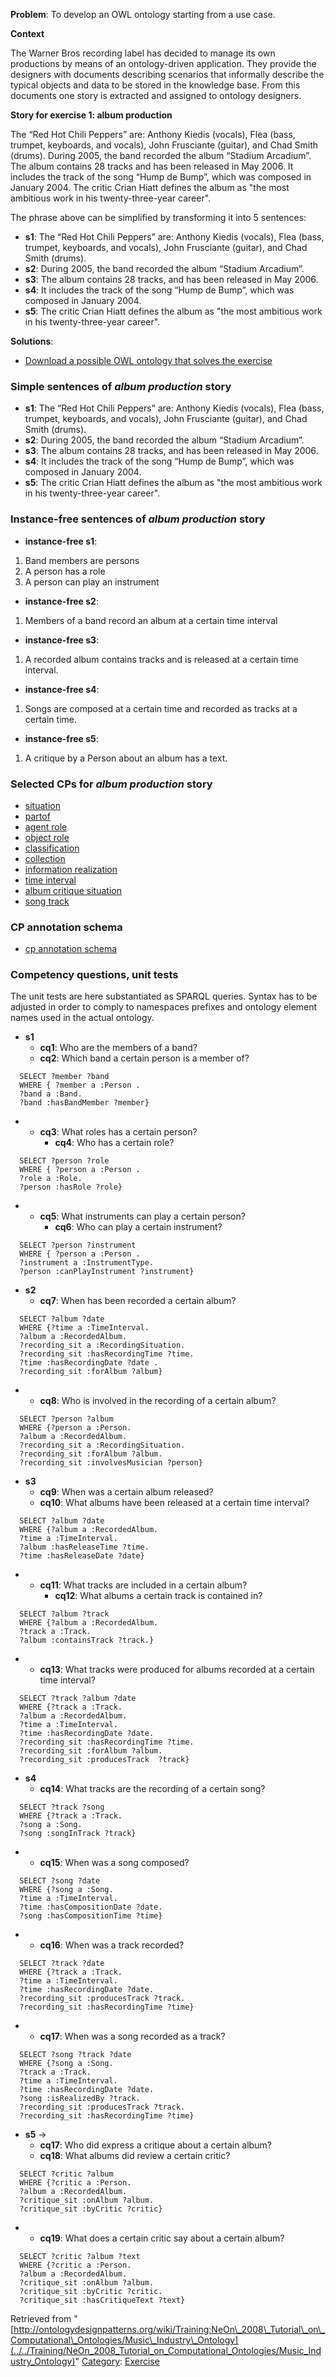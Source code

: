 __Problem__:
To develop an OWL ontology starting from a use case. 


__Context__


The Warner Bros recording label has decided to manage its own productions by means of an ontology-driven application. They provide the designers with documents describing scenarios that informally describe the typical objects and data to be stored in the knowledge base.
From this documents one story is extracted and assigned to ontology designers.


  

__Story for exercise 1: album production__


The “Red Hot Chili Peppers” are: Anthony Kiedis (vocals), Flea (bass, trumpet, keyboards, and vocals), John Frusciante (guitar), and Chad Smith (drums). During 2005, the band recorded the album “Stadium Arcadium”. The album contains 28 tracks and has been released in May 2006. It includes the track of the song “Hump de Bump”, which was composed in January 2004. The critic Crian Hiatt defines the album as "the most ambitious work in his twenty-three-year career".


The phrase above can be simplified by transforming it into 5 sentences:



* __s1__: The “Red Hot Chili Peppers” are: Anthony Kiedis (vocals), Flea (bass, trumpet, keyboards, and vocals), John Frusciante (guitar), and Chad Smith (drums).
* __s2__: During 2005, the band recorded the album “Stadium Arcadium”.
* __s3__: The album contains 28 tracks, and has been released in May 2006.
* __s4__: It includes the track of the song “Hump de Bump”, which was composed in January 2004.
* __s5__: The critic Crian Hiatt defines the album as "the most ambitious work in his twenty-three-year career".



__Solutions__:



* [Download a possible OWL ontology that solves the exercise](http://www.ontologydesignpatterns.org/cpont/sssw08-music-production.owl "http://www.ontologydesignpatterns.org/cpont/sssw08-music-production.owl")


###   Simple sentences of _album production_ story


* __s1__: The “Red Hot Chili Peppers” are: Anthony Kiedis (vocals), Flea (bass, trumpet, keyboards, and vocals), John Frusciante (guitar), and Chad Smith (drums).
* __s2__: During 2005, the band recorded the album “Stadium Arcadium”.
* __s3__: The album contains 28 tracks, and has been released in May 2006.
* __s4__: It includes the track of the song “Hump de Bump”, which was composed in January 2004.
* __s5__: The critic Crian Hiatt defines the album as "the most ambitious work in his twenty-three-year career".


###   Instance-free sentences of _album production_ story


* __instance-free s1__:


1. Band members are persons
2. A person has a role
3. A person can play an instrument


* __instance-free s2__:


1. Members of a band record an album at a certain time interval


* __instance-free s3__:


1. A recorded album contains tracks and is released at a certain time interval.


* __instance-free s4__:


1. Songs are composed at a certain time and recorded as tracks at a certain time.


* __instance-free s5__:


1. A critique by a Person about an album has a text.


###   Selected CPs for _album production_ story


* [situation](http://www.ontologydesignpatterns.org/cp/owl/situation.owl "http://www.ontologydesignpatterns.org/cp/owl/situation.owl")
* [partof](http://www.ontologydesignpatterns.org/cp/owl/partof.owl "http://www.ontologydesignpatterns.org/cp/owl/partof.owl")
* [agent role](http://www.ontologydesignpatterns.org/cp/owl/agentrole.owl "http://www.ontologydesignpatterns.org/cp/owl/agentrole.owl")
* [object role](http://www.ontologydesignpatterns.org/cp/owl/objectrole.owl "http://www.ontologydesignpatterns.org/cp/owl/objectrole.owl")
* [classification](http://www.ontologydesignpatterns.org/cp/owl/classification.owl "http://www.ontologydesignpatterns.org/cp/owl/classification.owl")
* [collection](http://www.ontologydesignpatterns.org/cp/owl/collectionentity.owl "http://www.ontologydesignpatterns.org/cp/owl/collectionentity.owl")
* [information realization](http://www.ontologydesignpatterns.org/cp/owl/informationrealization.owl "http://www.ontologydesignpatterns.org/cp/owl/informationrealization.owl")
* [time interval](http://www.ontologydesignpatterns.org/cp/owl/timeinterval.owl "http://www.ontologydesignpatterns.org/cp/owl/timeinterval.owl")
* [album critique situation](http://www.ontologydesignpatterns.org/cp/owl/albumcritiquesituation.owl "http://www.ontologydesignpatterns.org/cp/owl/albumcritiquesituation.owl")
* [song track](http://www.ontologydesignpatterns.org/cp/owl/songtrack.owl "http://www.ontologydesignpatterns.org/cp/owl/songtrack.owl")


###   CP annotation schema


* [cp annotation schema](http://www.ontologydesignpatterns.org/schemas/cpannotationschema.owl "http://www.ontologydesignpatterns.org/schemas/cpannotationschema.owl")


###   Competency questions, unit tests


The unit tests are here substantiated as SPARQL queries.
Syntax has to be adjusted in order to comply to namespaces prefixes and ontology element names used in the actual ontology.



* __s1__
	+ __cq1__: Who are the members of a band?
	+ __cq2__: Which band a certain person is a member of?



```
  SELECT ?member ?band
  WHERE { ?member a :Person .
  ?band a :Band.
  ?band :hasBandMember ?member}

```

* + __cq3__: What roles has a certain person?
	+ __cq4__: Who has a certain role?



```
  SELECT ?person ?role
  WHERE { ?person a :Person .
  ?role a :Role.
  ?person :hasRole ?role}

```

* + __cq5__: What instruments can play a certain person?
	+ __cq6__: Who can play a certain instrument?



```
  SELECT ?person ?instrument
  WHERE { ?person a :Person .
  ?instrument a :InstrumentType.
  ?person :canPlayInstrument ?instrument}

```

* __s2__
	+ __cq7__: When has been recorded a certain album?



```
  SELECT ?album ?date  
  WHERE {?time a :TimeInterval.
  ?album a :RecordedAlbum.
  ?recording_sit a :RecordingSituation.
  ?recording_sit :hasRecordingTime ?time.
  ?time :hasRecordingDate ?date .
  ?recording_sit :forAlbum ?album}

```

* + __cq8__: Who is involved in the recording of a certain album?



```
  SELECT ?person ?album
  WHERE {?person a :Person.
  ?album a :RecordedAlbum.
  ?recording_sit a :RecordingSituation.
  ?recording_sit :forAlbum ?album.
  ?recording_sit :involvesMusician ?person}

```

* __s3__
	+ __cq9__: When was a certain album released?
	+ __cq10__: What albums have been released at a certain time interval?



```
  SELECT ?album ?date
  WHERE {?album a :RecordedAlbum.
  ?time a :TimeInterval.
  ?album :hasReleaseTime ?time.
  ?time :hasReleaseDate ?date}

```

* + __cq11__: What tracks are included in a certain album?
	+ __cq12__: What albums a certain track is contained in?



```
  SELECT ?album ?track
  WHERE {?album a :RecordedAlbum.
  ?track a :Track.
  ?album :containsTrack ?track.}

```

* + __cq13__: What tracks were produced for albums recorded at a certain time interval?



```
  SELECT ?track ?album ?date
  WHERE {?track a :Track.
  ?album a :RecordedAlbum.
  ?time a :TimeInterval.
  ?time :hasRecordingDate ?date.
  ?recording_sit :hasRecordingTime ?time.
  ?recording_sit :forAlbum ?album.
  ?recording_sit :producesTrack  ?track}

```

* __s4__
	+ __cq14__: What tracks are the recording of a certain song?



```
  SELECT ?track ?song
  WHERE {?track a :Track.
  ?song a :Song.
  ?song :songInTrack ?track}

```

* + __cq15__: When was a song composed?



```
  SELECT ?song ?date
  WHERE {?song a :Song.
  ?time a :TimeInterval.
  ?time :hasCompositionDate ?date.
  ?song :hasCompositionTime ?time}

```

* + __cq16__: When was a track recorded?



```
  SELECT ?track ?date
  WHERE {?track a :Track.
  ?time a :TimeInterval.
  ?time :hasRecordingDate ?date.
  ?recording_sit :producesTrack ?track.
  ?recording_sit :hasRecordingTime ?time}

```

* + __cq17__: When was a song recorded as a track?



```
  SELECT ?song ?track ?date
  WHERE {?song a :Song.
  ?track a :Track.
  ?time a :TimeInterval.
  ?time :hasRecordingDate ?date.
  ?song :isRealizedBy ?track.
  ?recording_sit :producesTrack ?track.
  ?recording_sit :hasRecordingTime ?time}

```

* __s5__ ->
	+ __cq17__: Who did express a critique about a certain album?
	+ __cq18__: What albums did review a certain critic?



```
  SELECT ?critic ?album
  WHERE {?critic a :Person.
  ?album a :RecordedAlbum.
  ?critique_sit :onAlbum ?album.
  ?critique_sit :byCritic ?critic}

```

* + __cq19__: What does a certain critic say about a certain album?



```
  SELECT ?critic ?album ?text
  WHERE {?critic a :Person.
  ?album a :RecordedAlbum.
  ?critique_sit :onAlbum ?album.
  ?critique_sit :byCritic ?critic.
  ?critique_sit :hasCritiqueText ?text}

```



Retrieved from "[http://ontologydesignpatterns.org/wiki/Training:NeOn\_2008\_Tutorial\_on\_Computational\_Ontologies/Music\_Industry\_Ontology](../../Training/NeOn_2008_Tutorial_on_Computational_Ontologies/Music_Industry_Ontology)"
 [Category](http://ontologydesignpatterns.org/wiki/Special:Categories "Special:Categories"): [Exercise](../../Category/Exercise "Category:Exercise")